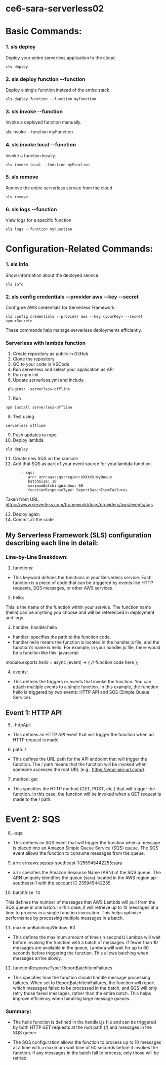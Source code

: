 # ce6-sara-serverless02

# Basic Commands:
### 1. sls deploy
Deploy your entire serverless application to the cloud.

    sls deploy

### 2. sls deploy function --function <functionName>
Deploy a single function instead of the entire stack.


    sls deploy function --function myFunction
### 3. sls invoke --function <functionName>
Invoke a deployed function manually.


   sls invoke --function myFunction
### 4. sls invoke local --function <functionName>
Invoke a function locally.

    sls invoke local --function myFunction
### 5. sls remove
Remove the entire serverless service from the cloud.

    sls remove
### 6. sls logs --function <functionName>
View logs for a specific function.

    sls logs --function myFunction
# Configuration-Related Commands:
### 1. sls info
Show information about the deployed service.

    sls info
### 2. sls config credentials --provider aws --key <key> --secret <secret>
Configure AWS credentials for Serverless Framework.

    sls config credentials --provider aws --key <yourKey> --secret <yourSecret>

These commands help manage serverless deployments efficiently.



### Serverless with lambda function

1. Create repository as public in GitHub
2. Clone the repository
3. GO to your code in VSCode
4. Run serverless and select your application as API
5. Run npm init
6. Update serverless.yml and include

```
 plugins: -serverless-offline
```

7. Run 

```
npm install serverless-offline
```

8. Test using 
```
serverless offline
```
9. Push updates to repo
10. Deploy lambda
```
sls deploy
```

11. Create new SQS on the console
12. Add that SQS as part of your event source for your lambda function
```
       - sqs:
          arn: arn:aws:sqs:region:XXXXXX:myQueue
          batchSize: 10
          maximumBatchingWindow: 60
          functionResponseType: ReportBatchItemFailures
```
Taken from URL, https://www.serverless.com/framework/docs/providers/aws/events/sqs

13. Deploy again
14. Commit all the code

## My Serverless Framework (SLS) configuration describing each line in detail:

### Line-by-Line Breakdown:
1. functions:

- This keyword defines the functions in your Serverless service. Each function is a piece of code that can be triggered by events like HTTP requests, SQS messages, or other AWS services.

2. hello:

This is the name of the function within your service. The function name (hello) can be anything you choose and will be referenced in deployment and logs.

3. handler: handler.hello

- handler: specifies the path to the function code.
- handler.hello means the function is located in the handler.js file, and the function's name is hello.
For example, in your handler.js file, there would be a function like this:
javascript

module.exports.hello = async (event) => {
  // function code here
};

4. events:

- This defines the triggers or events that invoke the function. You can attach multiple events to a single function. In this example, the function hello is triggered by two events: HTTP API and SQS (Simple Queue Service).

## Event 1: HTTP API

5.  -httpApi:

- This defines an HTTP API event that will trigger the function when an HTTP request is made.
6. path: /

- This defines the URL path for the API endpoint that will trigger the function. The / path means that the function will be invoked when someone accesses the root URL (e.g., https://your-api-url.com/).

7. method: get

- This specifies the HTTP method (GET, POST, etc.) that will trigger the function. In this case, the function will be invoked when a GET request is made to the / path.

# Event 2: SQS

8. -sqs:

- This defines an SQS event that will trigger the function when a message is placed into an Amazon Simple Queue Service (SQS) queue. The SQS event allows the function to consume messages from the queue.

9. arn: arn:aws:sqs:ap-southeast-1:255945442255:sara

- arn: specifies the Amazon Resource Name (ARN) of the SQS queue. The ARN uniquely identifies the queue (sara) located in the AWS region ap-southeast-1 with the account ID 255945442255.

10. batchSize: 10

This defines the number of messages that AWS Lambda will pull from the SQS queue in one batch. In this case, it will retrieve up to 10 messages at a time to process in a single function invocation. This helps optimize performance by processing multiple messages in a batch.

11. maximumBatchingWindow: 60

- This defines the maximum amount of time (in seconds) Lambda will wait before invoking the function with a batch of messages. If fewer than 10 messages are available in the queue, Lambda will wait for up to 60 seconds before triggering the function. This allows batching when messages arrive slowly.

12. functionResponseType: ReportBatchItemFailures

- This specifies how the function should handle message processing failures. When set to ReportBatchItemFailures, the function will report which messages failed to be processed in the batch, and SQS will only retry those failed messages, rather than the entire batch. This helps improve efficiency when handling large message queues.

### Summary:

- The hello function is defined in the handler.js file and can be triggered by both HTTP GET requests at the root path (/) and messages in the SQS queue.

- The SQS configuration allows the function to process up to 10 messages at a time with a maximum wait time of 60 seconds before it invokes the function. If any messages in the batch fail to process, only those will be retried.